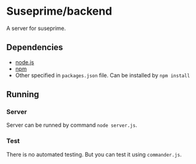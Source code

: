 Suseprime/backend
=================

A server for suseprime.

## Dependencies

- [node.js](http://www.nodejs.org/)
- [npm](http://www.npmjs.org/)
- Other specified in `packages.json` file. Can be installed by `npm install`

## Running
### Server
Server can be runned by command `node server.js`.

### Test
There is no automated testing. But you can test it using `commander.js`.
